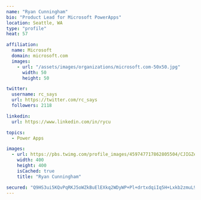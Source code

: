 ```yaml
---
name: "Ryan Cunningham"
bio: "Product Lead for Microsoft PowerApps"
location: Seattle, WA
type: "profile"
heat: 57

affiliation:
  name: Microsoft
  domain: microsoft.com
  images:
    - url: "/assets/images/organizations/microsoft.com-50x50.jpg"
      width: 50
      height: 50

twitter:
  username: rc_says
  url: https://twitter.com/rc_says
  followers: 2118

linkedin:
  url: https://www.linkedin.com/in/rycu

topics:
  - Power Apps

images:
  - url: https://pbs.twimg.com/profile_images/459747717862805504/CJIGZejd_400x400.png
    width: 400
    height: 400
    isCached: true
    title: "Ryan Cunningham"

secured: "Q9HS3ui5KQvPqRKJ5oWZkBuElEXkq2WDyWP+Pl+drtxdqiIq5H+Lxkb2zmuL9jZWmPBFoIX2bGeyCWIidF2Ei0h0X+MDbg3CZiDKhH1+LmdfBNPTORSJ071Vqh4Ycv35UtJ7CFmAyYoGdDib1GGwNOqLKaDIyUstLksGV0at09f0OsDxrxQ1vIP8wKP6Yv3uGzRo8OzxIPM6o9b63Ql2clM5ZfD2AuaobzalAZU3m5cjTe+38C4MdNDrtQD4aYRpVe+9H+Ny8XSefuxymV2Vw2Sa6B/SuFt2+h2vjcmMFDsy6cc7lzkME+sTrXWu+4kvM4C31eEzqLff6vWsQ2BCYkg5HuYujQmrTlvwhDhhTimW0cbFjwNxz1zM33tIVKVgW6m4M1isQjj4a3Xks0NAUqGiAPZpMvagG+rSncltqGE=;+lCeINpCPRQ+5dC27qJapg=="
---
```


